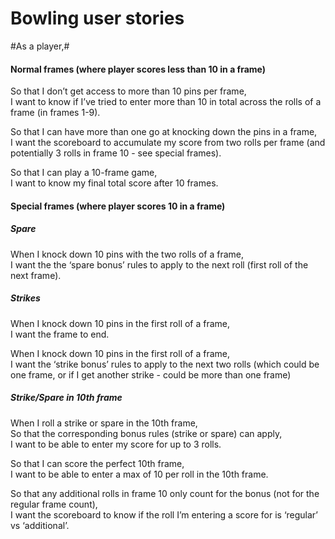 Bowling user stories
====================

#As a player,#

#### Normal frames (where player scores less than 10 in a frame)

So that I don’t get access to more than 10 pins per frame,  
I want to know if I’ve tried to enter more than 10 in total across the rolls of a frame (in frames 1-9). 

So that I can have more than one go at knocking down the pins in a frame,  
I want the scoreboard to accumulate my score from two rolls per frame (and potentially 3 rolls in frame 10 - see special frames).  

So that I can play a 10-frame game,  
I want to know my final total score after 10 frames.  

#### Special frames (where player scores 10 in a frame)  

##### Spare  
When I knock down 10 pins with the two rolls of a frame,   
I want the the ‘spare bonus’ rules to apply to the next roll (first roll of the next frame). 

##### Strikes  
When I knock down 10 pins in the first roll of a frame,  
I want the frame to end.  

When I knock down 10 pins in the first roll of a frame,  
I want the ‘strike bonus’ rules to apply to the next two rolls (which could be one frame, or if I get another strike - could be more than one frame)  

 

##### Strike/Spare in 10th frame  
When I roll a strike or spare in the 10th frame,  
So that the corresponding bonus rules (strike or spare) can apply,  
I want to be able to enter my score for up to 3 rolls.  

So that I can score the perfect 10th frame,  
I want to be able to enter a max of 10 per roll in the 10th frame.   

So that any additional rolls in frame 10 only count for the bonus (not for the regular frame count),  
I want the scoreboard to know if the roll I’m entering a score for is ‘regular’ vs ‘additional’.   